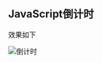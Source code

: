 ## JavaScript倒计时
效果如下

![倒计时](http://upload-images.jianshu.io/upload_images/1767852-8b862022e15d474a.png?imageMogr2/auto-orient/strip%7CimageView2/2/w/1240)
